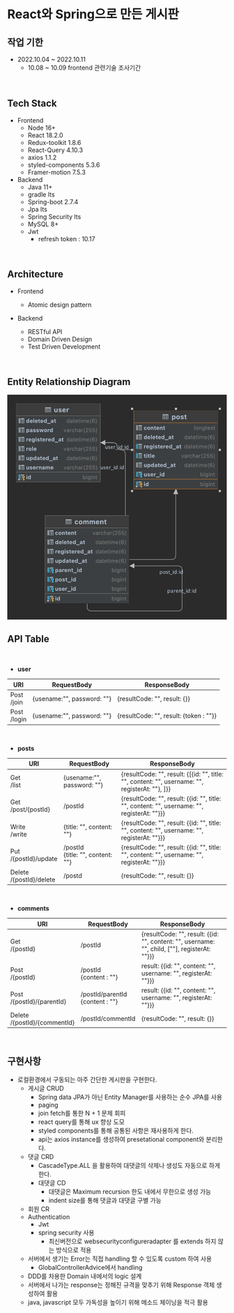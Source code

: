 # React와 Spring으로 만든 게시판


## 작업 기한
- 2022.10.04 ~ 2022.10.11
	- 10.08 ~ 10.09 frontend 관련기술 조사기간

<br />

## Tech Stack
- Frontend
	- Node 16+
	- React 18.2.0
	- Redux-toolkit 1.8.6
	- React-Query 4.10.3
	- axios 1.1.2
	- styled-components 5.3.6
	- Framer-motion 7.5.3
- Backend
    - Java 11+
    - gradle lts
    - Spring-boot 2.7.4
    - Jpa lts
    - Spring Security lts
    - MySQL 8+
    - Jwt
  		- refresh token : 10.17

<br />

## Architecture

- Frontend
	- Atomic design pattern

- Backend
	- RESTful API
	- Domain Driven Design
	- Test Driven Development

<br />

## Entity Relationship Diagram

<img src="./board_erd.png">

<br />

## API Table

<br />

- <b>user</b>

| URI | RequestBody | ResponseBody |
| --- | ----------- | ------------ |
| Post <br /> /join | {usename:"", password: ""} | {resultCode: "", result: {}} |
| Post <br /> /login | {usename:"", password: ""} | {resultCode: "", result: {token : ""}} |

<br />

- <b>posts</b>

| URI | RequestBody | ResponseBody |
| --- | ----------- | ------------ |
| Get <br /> /list | {usename:"", password: ""} | {resultCode: "", result: {[{id: "", title: "", content: "", username: "", registerAt: ""}, ]}} |
| Get <br /> /post/{postId} | /postId | {resultCode: "", result: {{id: "", title: "", content: "", username: "", registerAt: ""}}} |
| Write <br /> /write | {title: "", content: ""} | {resultCode: "", result: {{id: "", title: "", content: "", username: "", registerAt: ""}}} |
| Put <br /> /{postId}/update | /postId<br /> {title: "", content: ""} | {resultCode: "", result: {{id: "", title: "", content: "", username: "", registerAt: ""}}} |
| Delete <br /> /{postId}/delete | /postd | {resultCode: "", result: {}} |

<br />

- <b>comments</b>

| URI | RequestBody | ResponseBody |
| --- | ----------- | ------------ |
| Get <br /> /{postId} | /postId | {resultCode: "", result: {{id: "", content: "", username: "", child, [""], registerAt: ""}}} |
| Post <br /> /{postId} | /postId <br /> {content : ""} | result: {{id: "", content: "", username: "", registerAt: ""}}} |
| Post <br /> /{postId}/{parentId} | /postId/parentId <br /> {content : ""} | result: {{id: "", content: "", username: "", registerAt: ""}}} |
| Delete <br /> /{postId}/{commentId} | /postId/commentId | {resultCode: "", result: {}} |

<br />

## 구현사항

- 로컬환경에서 구동되는 아주 간단한 게시판을 구현한다.
	- 게시글 CRUD
		- Spring data JPA가 아닌 Entity Manager를 사용하는 순수 JPA를 사용
		- paging
		- join fetch를 통한 N + 1 문제 회피
		- react query를 통해 ux 향상 도모
		- styled components를 통해 공통된 사항은 재사용하게 한다.
		- api는 axios instance를 생성하여 presetational component와 분리한다.
	- 댓글 CRD
		- CascadeType.ALL 을 활용하여 대댓글의 삭제나 생성도 자동으로 하게 한다. 
		- 대댓글 CD
			- 대댓글은 Maximum recursion 한도 내에서 무한으로 생성 가능
			- indent size를 통해 댓글과 대댓글 구별 가능
	- 회원 CR
	- Authentication
		- Jwt
		- spring security 사용
			- 최신버전으로 websecurityconfigureradapter 를 extends 하지 않는 방식으로 적용
	- 서버에서 생기는 Error는 직접 handling 할 수 있도록 custom 하여 사용
		- GlobalControllerAdvice에서 handling
	- DDD를 차용한 Domain 내에서의 logic 설계
	- 서버에서 나가는 response는 정해진 규격을 맞추기 위해 Response 객체 생성하여 활용
	- java, javascript 모두 가독성을 높이기 위해 메소드 체이닝을 적극 활용
